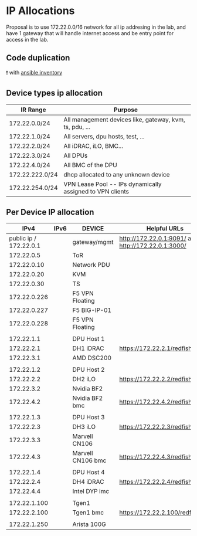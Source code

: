 # IP Allocations

Proposal is to use 172.22.0.0/16 network for all ip addresing in the lab, and have 1 gateway that will handle internet access and be entry point for access in the lab.

## Code duplication

:exclamation: with [ansible inventory](ansible/src/inventory)

## Device types ip allocation

| IR Range            | Purpose                                                     |
|-----------------    |---------------------------------------------------------    |
| 172.22.0.0/24       | All management devices like, gateway, kvm, ts, pdu, ...     |
| 172.22.1.0/24       | All servers, dpu hosts, test, ...                           |
| 172.22.2.0/24       | All iDRAC, iLO, BMC...                                      |
| 172.22.3.0/24       | All DPUs                                                    |
| 172.22.4.0/24       | All BMC of the DPU                                          |
| 172.22.222.0/24     | dhcp allocated to any unknown device                        |
| 172.22.254.0/24     | VPN Lease Pool -- IPs dynamically assigned to VPN clients   |

## Per Device IP allocation

| IPv4                          | IPv6     | DEVICE           | Helpful URLs   |
|---------------------------    |------    |----------------- |----------------|
| public ip / 172.22.0.1        |          | gateway/mgmt     | <http://172.22.0.1:9091/> and <http://172.22.0.1:3000/> |
| 172.22.0.5                    |          | ToR              |                                  |
| 172.22.0.10                   |          | Network PDU      |                                  |
| 172.22.0.20                   |          | KVM              |                                  |
| 172.22.0.30                   |          | TS               |                                  |
| 172.22.0.226                  |          | F5 VPN Floating  |                                  |
| 172.22.0.227                  |          | F5 BIG-IP-01     |                                  |
| 172.22.0.228                  |          | F5 VPN Floating  |                                  |
|                               |          |                  |                                  |
| 172.22.1.1                    |          | DPU Host 1       |                                  |
| 172.22.2.1                    |          | DH1 iDRAC        | <https://172.22.2.1/redfish/v1/> |
| 172.22.3.1                    |          | AMD DSC200       |                                  |
|                               |          |                  |                                  |
| 172.22.1.2                    |          | DPU Host 2       |                                  |
| 172.22.2.2                    |          | DH2 iLO          | <https://172.22.2.2/redfish/v1/> |
| 172.22.3.2                    |          | Nvidia BF2       |                                  |
| 172.22.4.2                    |          | Nvidia BF2 bmc   | <https://172.22.4.2/redfish/v1/> |
|                               |          |                  |                                  |
| 172.22.1.3                    |          | DPU Host 3       |                                  |
| 172.22.2.3                    |          | DH3 iLO          | <https://172.22.2.3/redfish/v1/> |
| 172.22.3.3                    |          | Marvell CN106    |                                  |
| 172.22.4.3                    |          | Marvell CN106 bmc | <https://172.22.4.3/redfish/v1/> |
|                               |          |                  |                                  |
| 172.22.1.4                    |          | DPU Host 4       |                                  |
| 172.22.2.4                    |          | DH4 iDRAC        | <https://172.22.2.4/redfish/v1/> |
| 172.22.4.4                    |          | Intel DYP imc    |                                  |
|                               |          |                  |                                  |
| 172.22.1.100                  |          | Tgen1            |                                  |
| 172.22.2.100                  |          | Tgen1 bmc        | <https://172.22.2.100/redfish/v1/> |
|                               |          |                  |                                  |
| 172.22.1.250                  |          | Arista 100G      |                                  |
